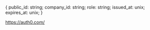 {
    public_id: string;
    company_id: string; 
    role: string;
    issued_at: unix;
    expires_at: unix;
}


https://auth0.com/